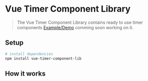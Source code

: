 
# Vue Timer Component Library 

> The Vue Timer Component Library contains ready to use timer components [Example/Demo](https://v3.vuejs.org/) comming soon working on it.

## Setup



```bash
# install dependencies
npm install vue-timer-component-lib

```

## How it works

